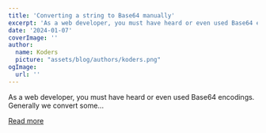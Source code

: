 ```yaml
---
title: 'Converting a string to Base64 manually'
excerpt: 'As a web developer, you must have heard or even used Base64 encodings. Generally we convert some...'
date: '2024-01-07'
coverImage: ''
author:
  name: Koders
  picture: "assets/blog/authors/koders.png"
ogImage:
  url: ''
---
```


As a web developer, you must have heard or even used Base64 encodings. Generally we convert some...

[Read more](https://dev.to/vvkkumar06/converting-a-string-to-base64-manually-4ln2)
